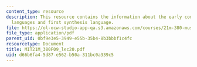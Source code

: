 ```yaml
---
content_type: resource
description: This resource contains the information about the early computer, computer
  languages and first synthesis language.
file: https://ol-ocw-studio-app-qa.s3.amazonaws.com/courses/21m-380-music-and-technology-contemporary-history-and-aesthetics-fall-2009/d66b6fa45d87e562b50a311bc0a339c5_MIT21M_380F09_lec20.pdf
file_type: application/pdf
parent_uid: 0bf9e3e5-3949-e55b-35b4-8b3bbbf1c4fc
resourcetype: Document
title: MIT21M_380F09_lec20.pdf
uid: d66b6fa4-5d87-e562-b50a-311bc0a339c5
---
```

